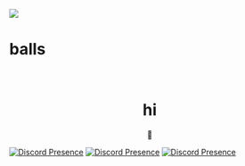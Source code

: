<p allign="center">
<img src="https://cdn.discordapp.com/attachments/818180413201711125/831857429611806800/aboutme.png">

<h1 allign="center">balls</h1>
<br>
<h1 align="center">hi</h1>



<p align="center"><b>💫</b></p>

  [![Discord Presence](https://lanyard-profile-readme.vercel.app/api/400492744105000964)](https://discord.com/users/400492744105000964) 
  [![Discord Presence](https://lanyard-profile-readme.vercel.app/api/289437638237224961)](https://discord.com/users/289437638237224961)
[![Discord Presence](https://lanyard.cnrad.dev/api/289437638237224961?borderRadius=5px&idleMessage=not%20doing%20anything&bg=a)](https://discord.com/users/289437638237224961)







